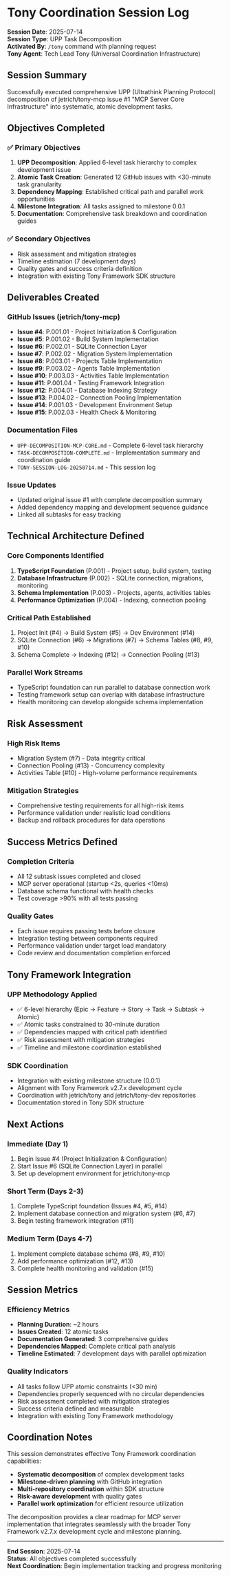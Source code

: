 # Tony Coordination Session Log

**Session Date**: 2025-07-14  
**Session Type**: UPP Task Decomposition  
**Activated By**: `/tony` command with planning request  
**Tony Agent**: Tech Lead Tony (Universal Coordination Infrastructure)  

## Session Summary

Successfully executed comprehensive UPP (Ultrathink Planning Protocol) decomposition of jetrich/tony-mcp issue #1 "MCP Server Core Infrastructure" into systematic, atomic development tasks.

## Objectives Completed

### ✅ Primary Objectives
1. **UPP Decomposition**: Applied 6-level task hierarchy to complex development issue
2. **Atomic Task Creation**: Generated 12 GitHub issues with <30-minute task granularity  
3. **Dependency Mapping**: Established critical path and parallel work opportunities
4. **Milestone Integration**: All tasks assigned to milestone 0.0.1
5. **Documentation**: Comprehensive task breakdown and coordination guides

### ✅ Secondary Objectives
- Risk assessment and mitigation strategies
- Timeline estimation (7 development days)
- Quality gates and success criteria definition
- Integration with existing Tony Framework SDK structure

## Deliverables Created

### GitHub Issues (jetrich/tony-mcp)
- **Issue #4**: P.001.01 - Project Initialization & Configuration
- **Issue #5**: P.001.02 - Build System Implementation  
- **Issue #6**: P.002.01 - SQLite Connection Layer
- **Issue #7**: P.002.02 - Migration System Implementation
- **Issue #8**: P.003.01 - Projects Table Implementation
- **Issue #9**: P.003.02 - Agents Table Implementation
- **Issue #10**: P.003.03 - Activities Table Implementation
- **Issue #11**: P.001.04 - Testing Framework Integration
- **Issue #12**: P.004.01 - Database Indexing Strategy
- **Issue #13**: P.004.02 - Connection Pooling Implementation
- **Issue #14**: P.001.03 - Development Environment Setup
- **Issue #15**: P.002.03 - Health Check & Monitoring

### Documentation Files
- `UPP-DECOMPOSITION-MCP-CORE.md` - Complete 6-level task hierarchy
- `TASK-DECOMPOSITION-COMPLETE.md` - Implementation summary and coordination guide
- `TONY-SESSION-LOG-20250714.md` - This session log

### Issue Updates
- Updated original issue #1 with complete decomposition summary
- Added dependency mapping and development sequence guidance
- Linked all subtasks for easy tracking

## Technical Architecture Defined

### Core Components Identified
1. **TypeScript Foundation** (P.001) - Project setup, build system, testing
2. **Database Infrastructure** (P.002) - SQLite connection, migrations, monitoring  
3. **Schema Implementation** (P.003) - Projects, agents, activities tables
4. **Performance Optimization** (P.004) - Indexing, connection pooling

### Critical Path Established
1. Project Init (#4) → Build System (#5) → Dev Environment (#14)
2. SQLite Connection (#6) → Migrations (#7) → Schema Tables (#8, #9, #10)
3. Schema Complete → Indexing (#12) → Connection Pooling (#13)

### Parallel Work Streams
- TypeScript foundation can run parallel to database connection work
- Testing framework setup can overlap with database infrastructure
- Health monitoring can develop alongside schema implementation

## Risk Assessment

### High Risk Items
- Migration System (#7) - Data integrity critical
- Connection Pooling (#13) - Concurrency complexity  
- Activities Table (#10) - High-volume performance requirements

### Mitigation Strategies
- Comprehensive testing requirements for all high-risk items
- Performance validation under realistic load conditions
- Backup and rollback procedures for data operations

## Success Metrics Defined

### Completion Criteria
- All 12 subtask issues completed and closed
- MCP server operational (startup <2s, queries <10ms)
- Database schema functional with health checks
- Test coverage >90% with all tests passing

### Quality Gates
- Each issue requires passing tests before closure
- Integration testing between components required
- Performance validation under target load mandatory
- Code review and documentation completion enforced

## Tony Framework Integration

### UPP Methodology Applied
- ✅ 6-level hierarchy (Epic → Feature → Story → Task → Subtask → Atomic)
- ✅ Atomic tasks constrained to 30-minute duration
- ✅ Dependencies mapped with critical path identified
- ✅ Risk assessment with mitigation strategies
- ✅ Timeline and milestone coordination established

### SDK Coordination
- Integration with existing milestone structure (0.0.1)
- Alignment with Tony Framework v2.7.x development cycle
- Coordination with jetrich/tony and jetrich/tony-dev repositories
- Documentation stored in Tony SDK structure

## Next Actions

### Immediate (Day 1)
1. Begin Issue #4 (Project Initialization & Configuration)
2. Start Issue #6 (SQLite Connection Layer) in parallel
3. Set up development environment for jetrich/tony-mcp

### Short Term (Days 2-3)  
1. Complete TypeScript foundation (Issues #4, #5, #14)
2. Implement database connection and migration system (#6, #7)
3. Begin testing framework integration (#11)

### Medium Term (Days 4-7)
1. Implement complete database schema (#8, #9, #10)
2. Add performance optimization (#12, #13)
3. Complete health monitoring and validation (#15)

## Session Metrics

### Efficiency Metrics
- **Planning Duration**: ~2 hours
- **Issues Created**: 12 atomic tasks
- **Documentation Generated**: 3 comprehensive guides
- **Dependencies Mapped**: Complete critical path analysis
- **Timeline Estimated**: 7 development days with parallel optimization

### Quality Indicators
- All tasks follow UPP atomic constraints (<30 min)
- Dependencies properly sequenced with no circular dependencies
- Risk assessment completed with mitigation strategies
- Success criteria defined and measurable
- Integration with existing Tony Framework methodology

## Coordination Notes

This session demonstrates effective Tony Framework coordination capabilities:
- **Systematic decomposition** of complex development tasks
- **Milestone-driven planning** with GitHub integration
- **Multi-repository coordination** within SDK structure
- **Risk-aware development** with quality gates
- **Parallel work optimization** for efficient resource utilization

The decomposition provides a clear roadmap for MCP server implementation that integrates seamlessly with the broader Tony Framework v2.7.x development cycle and milestone planning.

---

**End Session**: 2025-07-14  
**Status**: All objectives completed successfully  
**Next Coordination**: Begin implementation tracking and progress monitoring